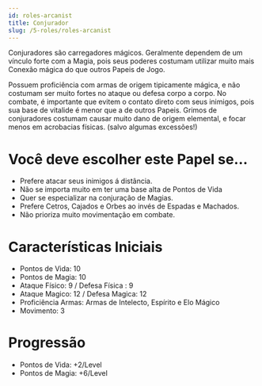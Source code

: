 ```yaml
---
id: roles-arcanist
title: Conjurador
slug: /5-roles/roles-arcanist
---
```


Conjuradores são carregadores mágicos. Geralmente dependem de um vínculo forte com a Magia, pois seus poderes costumam utilizar muito mais Conexão mágica do que outros Papeis de Jogo.

Possuem proficiência com armas de origem tipicamente mágica, e não costumam ser muito fortes no ataque ou defesa corpo a corpo.
No combate, é importante que evitem o contato direto com seus inimigos, pois sua base de vitalide é menor que a de outros Papeis.
Grimos de conjuradores costumam causar muito dano de origem elemental, e focar menos em acrobacias físicas. (salvo algumas excessões!)

# Você deve escolher este Papel se...

- Prefere atacar seus inimigos á distância.
- Não se importa muito em ter uma base alta de Pontos de Vida
- Quer se especializar na conjuração de Magias.
- Prefere Cetros, Cajados e Orbes ao invés de Espadas e Machados.
- Não prioriza muito movimentação em combate.

# Características Iniciais

- Pontos de Vida: 10
- Pontos de Magia: 10
- Ataque Físico: 9  / Defesa Física : 9
- Ataque Magico: 12 / Defesa Magica: 12
- Proficiência Armas: Armas de Intelecto, Espírito e Elo Mágico
- Movimento: 3

# Progressão

- Pontos de Vida: +2/Level
- Pontos de Magia: +6/Level
